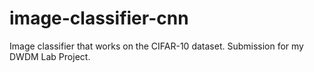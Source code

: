 # image-classifier-cnn
Image classifier that works on the CIFAR-10 dataset. Submission for my DWDM Lab Project.

